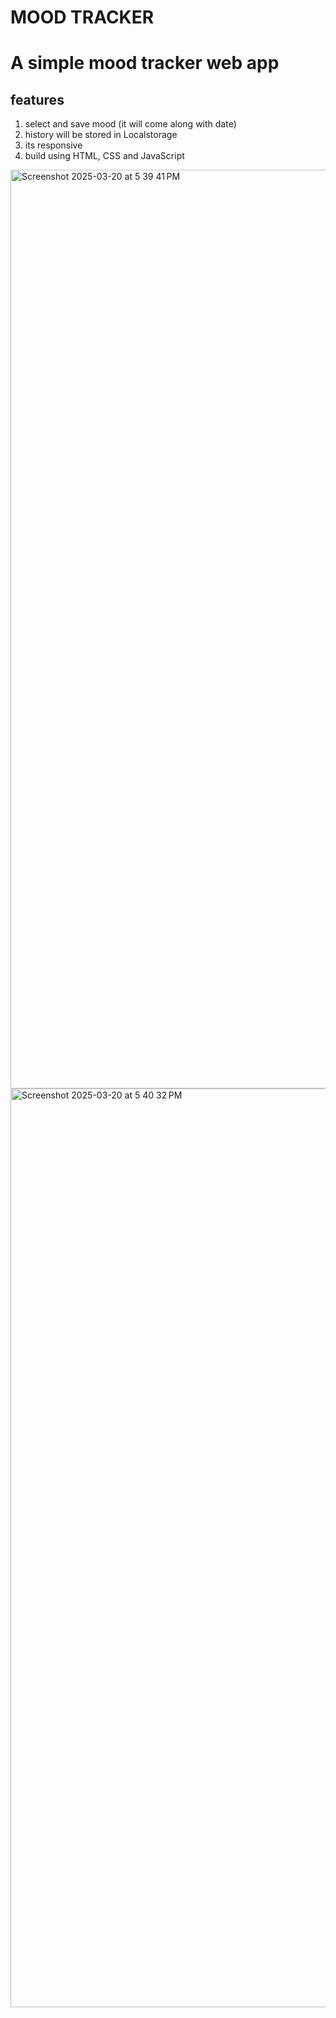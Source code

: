 #  MOOD TRACKER 

# A simple mood tracker web app 

## features 
1. select and save mood (it will come along with date)
2. history will be stored in Localstorage
3. its responsive
4. build using HTML, CSS and JavaScript

<img width="1470" alt="Screenshot 2025-03-20 at 5 39 41 PM" src="https://github.com/user-attachments/assets/af48acc7-1081-4651-85ee-d0e0eb2c707c" />
<img width="1470" alt="Screenshot 2025-03-20 at 5 40 32 PM" src="https://github.com/user-attachments/assets/a78147ed-e65d-4a42-a4c0-c67833f4b5df" />
